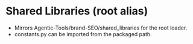 # Shared Libraries (root alias)

- Mirrors Agentic-Tools/brand-SEO/shared_libraries for the root loader.
- constants.py can be imported from the packaged path.

